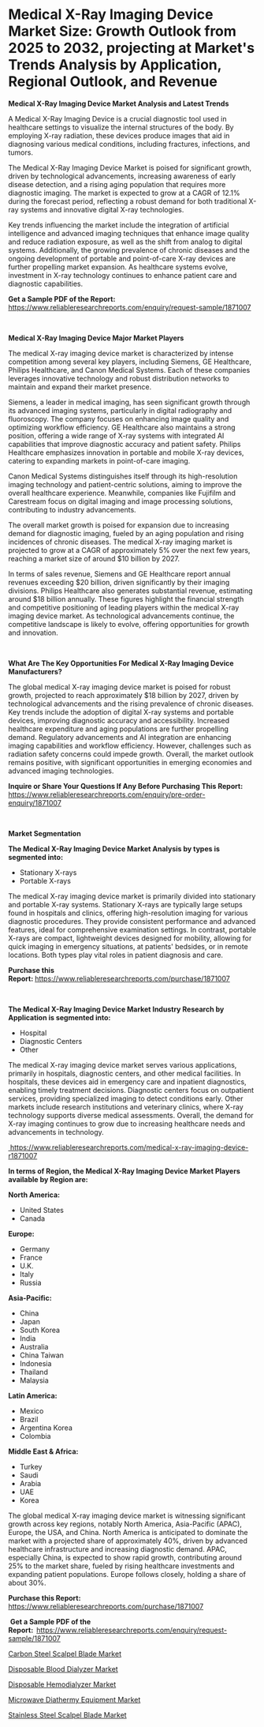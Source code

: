 <p><h1>Medical X-Ray Imaging Device Market Size: Growth Outlook from 2025 to 2032, projecting at Market's Trends Analysis by Application, Regional Outlook, and Revenue</h1></p><p><strong>Medical X-Ray Imaging Device Market Analysis and Latest Trends</strong></p>
<p><p>A Medical X-Ray Imaging Device is a crucial diagnostic tool used in healthcare settings to visualize the internal structures of the body. By employing X-ray radiation, these devices produce images that aid in diagnosing various medical conditions, including fractures, infections, and tumors. </p><p>The Medical X-Ray Imaging Device Market is poised for significant growth, driven by technological advancements, increasing awareness of early disease detection, and a rising aging population that requires more diagnostic imaging. The market is expected to grow at a CAGR of 12.1% during the forecast period, reflecting a robust demand for both traditional X-ray systems and innovative digital X-ray technologies. </p><p>Key trends influencing the market include the integration of artificial intelligence and advanced imaging techniques that enhance image quality and reduce radiation exposure, as well as the shift from analog to digital systems. Additionally, the growing prevalence of chronic diseases and the ongoing development of portable and point-of-care X-ray devices are further propelling market expansion. As healthcare systems evolve, investment in X-ray technology continues to enhance patient care and diagnostic capabilities.</p></p>
<p><strong>Get a Sample PDF of the Report:&nbsp;</strong> <a href="https://www.reliableresearchreports.com/enquiry/request-sample/1871007?utm_campaign=7&utm_medium=2&utm_source=Github&utm_content=ia&utm_term=05032025&utm_id=medical-x-ray-imaging-device">https://www.reliableresearchreports.com/enquiry/request-sample/1871007</a></p>
<p>&nbsp;</p>
<p><strong>Medical X-Ray Imaging Device Major Market Players</strong></p>
<p><p>The medical X-ray imaging device market is characterized by intense competition among several key players, including Siemens, GE Healthcare, Philips Healthcare, and Canon Medical Systems. Each of these companies leverages innovative technology and robust distribution networks to maintain and expand their market presence.</p><p>Siemens, a leader in medical imaging, has seen significant growth through its advanced imaging systems, particularly in digital radiography and fluoroscopy. The company focuses on enhancing image quality and optimizing workflow efficiency. GE Healthcare also maintains a strong position, offering a wide range of X-ray systems with integrated AI capabilities that improve diagnostic accuracy and patient safety. Philips Healthcare emphasizes innovation in portable and mobile X-ray devices, catering to expanding markets in point-of-care imaging.</p><p>Canon Medical Systems distinguishes itself through its high-resolution imaging technology and patient-centric solutions, aiming to improve the overall healthcare experience. Meanwhile, companies like Fujifilm and Carestream focus on digital imaging and image processing solutions, contributing to industry advancements.</p><p>The overall market growth is poised for expansion due to increasing demand for diagnostic imaging, fueled by an aging population and rising incidences of chronic diseases. The medical X-ray imaging market is projected to grow at a CAGR of approximately 5% over the next few years, reaching a market size of around $10 billion by 2027.</p><p>In terms of sales revenue, Siemens and GE Healthcare report annual revenues exceeding $20 billion, driven significantly by their imaging divisions. Philips Healthcare also generates substantial revenue, estimating around $18 billion annually. These figures highlight the financial strength and competitive positioning of leading players within the medical X-ray imaging device market. As technological advancements continue, the competitive landscape is likely to evolve, offering opportunities for growth and innovation.</p></p>
<p>&nbsp;</p>
<p><strong>What Are The Key Opportunities For Medical X-Ray Imaging Device Manufacturers?</strong></p>
<p><p>The global medical X-ray imaging device market is poised for robust growth, projected to reach approximately $18 billion by 2027, driven by technological advancements and the rising prevalence of chronic diseases. Key trends include the adoption of digital X-ray systems and portable devices, improving diagnostic accuracy and accessibility. Increased healthcare expenditure and aging populations are further propelling demand. Regulatory advancements and AI integration are enhancing imaging capabilities and workflow efficiency. However, challenges such as radiation safety concerns could impede growth. Overall, the market outlook remains positive, with significant opportunities in emerging economies and advanced imaging technologies.</p></p>
<p><strong>Inquire or Share Your Questions If Any Before Purchasing This Report:</strong> <a href="https://www.reliableresearchreports.com/enquiry/pre-order-enquiry/1871007?utm_campaign=7&utm_medium=2&utm_source=Github&utm_content=ia&utm_term=05032025&utm_id=medical-x-ray-imaging-device">https://www.reliableresearchreports.com/enquiry/pre-order-enquiry/1871007</a></p>
<p>&nbsp;</p>
<p><strong>Market Segmentation</strong></p>
<p><strong>The Medical X-Ray Imaging Device Market Analysis by types is segmented into:</strong></p>
<p><ul><li>Stationary X-rays</li><li>Portable X-rays</li></ul></p>
<p><p>The medical X-ray imaging device market is primarily divided into stationary and portable X-ray systems. Stationary X-rays are typically large setups found in hospitals and clinics, offering high-resolution imaging for various diagnostic procedures. They provide consistent performance and advanced features, ideal for comprehensive examination settings. In contrast, portable X-rays are compact, lightweight devices designed for mobility, allowing for quick imaging in emergency situations, at patients' bedsides, or in remote locations. Both types play vital roles in patient diagnosis and care.</p></p>
<p><strong>Purchase this Report:&nbsp;</strong><a href="https://www.reliableresearchreports.com/purchase/1871007?utm_campaign=7&utm_medium=2&utm_source=Github&utm_content=ia&utm_term=05032025&utm_id=medical-x-ray-imaging-device">https://www.reliableresearchreports.com/purchase/1871007</a></p>
<p>&nbsp;</p>
<p><strong>The Medical X-Ray Imaging Device Market Industry Research by Application is segmented into:</strong></p>
<p><ul><li>Hospital</li><li>Diagnostic Centers</li><li>Other</li></ul></p>
<p><p>The medical X-ray imaging device market serves various applications, primarily in hospitals, diagnostic centers, and other medical facilities. In hospitals, these devices aid in emergency care and inpatient diagnostics, enabling timely treatment decisions. Diagnostic centers focus on outpatient services, providing specialized imaging to detect conditions early. Other markets include research institutions and veterinary clinics, where X-ray technology supports diverse medical assessments. Overall, the demand for X-ray imaging continues to grow due to increasing healthcare needs and advancements in technology.</p></p>
<p><a href="https://www.reliableresearchreports.com/medical-x-ray-imaging-device-r1871007?utm_campaign=7&utm_medium=2&utm_source=Github&utm_content=ia&utm_term=05032025&utm_id=medical-x-ray-imaging-device">&nbsp;https://www.reliableresearchreports.com/medical-x-ray-imaging-device-r1871007</a></p>
<p><strong>In terms of Region, the Medical X-Ray Imaging Device Market Players available by Region are:</strong></p>
<p>
    <p> <strong> North America: </strong>
        <ul>
            <li>United States</li>
            <li>Canada</li>
        </ul>
        </p> 
    <p> <strong> Europe: </strong>
        <ul>
            <li>Germany</li>
            <li>France</li>
            <li>U.K.</li>
            <li>Italy</li>
            <li>Russia</li>
        </ul>
        </p> 
    <p> <strong> Asia-Pacific: </strong>
        <ul>
            <li>China</li>
            <li>Japan</li>
            <li>South Korea</li>
            <li>India</li>
            <li>Australia</li>
            <li>China Taiwan</li>
            <li>Indonesia</li>
            <li>Thailand</li>
            <li>Malaysia</li>
        </ul>
        </p> 
    <p> <strong> Latin America: </strong>
        <ul>
            <li>Mexico</li>
            <li>Brazil</li>
            <li>Argentina Korea</li>
            <li>Colombia</li>
        </ul>
        </p> 
    <p> <strong> Middle East & Africa: </strong>
        <ul>
            <li>Turkey</li>
            <li>Saudi</li>
            <li>Arabia</li>
            <li>UAE</li>
            <li>Korea</li>
        </ul>
    </p>
    </p>
<p><p>The global medical X-ray imaging device market is witnessing significant growth across key regions, notably North America, Asia-Pacific (APAC), Europe, the USA, and China. North America is anticipated to dominate the market with a projected share of approximately 40%, driven by advanced healthcare infrastructure and increasing diagnostic demand. APAC, especially China, is expected to show rapid growth, contributing around 25% to the market share, fueled by rising healthcare investments and expanding patient populations. Europe follows closely, holding a share of about 30%.</p></p>
<p><strong>Purchase this Report: </strong><a href="https://www.reliableresearchreports.com/purchase/1871007?utm_campaign=7&utm_medium=2&utm_source=Github&utm_content=ia&utm_term=05032025&utm_id=medical-x-ray-imaging-device">https://www.reliableresearchreports.com/purchase/1871007</a></p>
<p>&nbsp;<strong>Get a Sample PDF of the Report:&nbsp;&nbsp;</strong><a href="https://www.reliableresearchreports.com/enquiry/request-sample/1871007?utm_campaign=7&utm_medium=2&utm_source=Github&utm_content=ia&utm_term=05032025&utm_id=medical-x-ray-imaging-device">https://www.reliableresearchreports.com/enquiry/request-sample/1871007</a></p>
<p><strong></strong></p>
<p><p><a href="https://github.com/cachuhashieb/Market-Research-Report-List-1/blob/main/carbon-steel-scalpel-blade-market.md?utm_campaign=7&utm_medium=2&utm_source=Github&utm_content=ia&utm_term=05032025&utm_id=medical-x-ray-imaging-device">Carbon Steel Scalpel Blade Market</a></p><p><a href="https://github.com/groszsaoudrd/Market-Research-Report-List-1/blob/main/disposable-blood-dialyzer-market.md?utm_campaign=7&utm_medium=2&utm_source=Github&utm_content=ia&utm_term=05032025&utm_id=medical-x-ray-imaging-device">Disposable Blood Dialyzer Market</a></p><p><a href="https://github.com/denuetkachci/Market-Research-Report-List-1/blob/main/disposable-hemodialyzer-market.md?utm_campaign=7&utm_medium=2&utm_source=Github&utm_content=ia&utm_term=05032025&utm_id=medical-x-ray-imaging-device">Disposable Hemodialyzer Market</a></p><p><a href="https://github.com/bedelibekwe58/Market-Research-Report-List-1/blob/main/microwave-diathermy-equipment-market.md?utm_campaign=7&utm_medium=2&utm_source=Github&utm_content=ia&utm_term=05032025&utm_id=medical-x-ray-imaging-device">Microwave Diathermy Equipment Market</a></p><p><a href="https://github.com/kmettjanksj7/Market-Research-Report-List-1/blob/main/stainless-steel-scalpel-blade-market.md?utm_campaign=7&utm_medium=2&utm_source=Github&utm_content=ia&utm_term=05032025&utm_id=medical-x-ray-imaging-device">Stainless Steel Scalpel Blade Market</a></p></p>